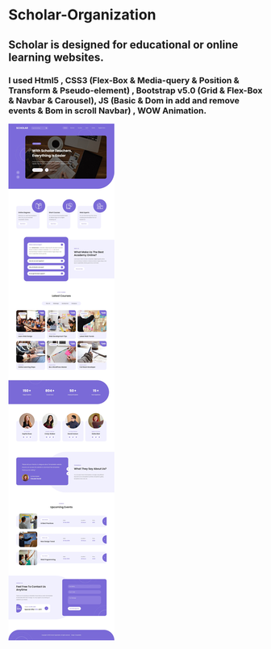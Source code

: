 # Scholar-Organization
## Scholar is designed for educational or online learning websites. 
### I used Html5 , CSS3 (Flex-Box & Media-query & Position & Transform & Pseudo-element) , Bootstrap v5.0 (Grid & Flex-Box & Navbar & Carousel), JS (Basic & Dom in add  and remove events & Bom in scroll Navbar) , WOW Animation.
![](https://github.com/AbrarKhalil26/Scholar-Organization/blob/main/design/desktop.jpeg)
